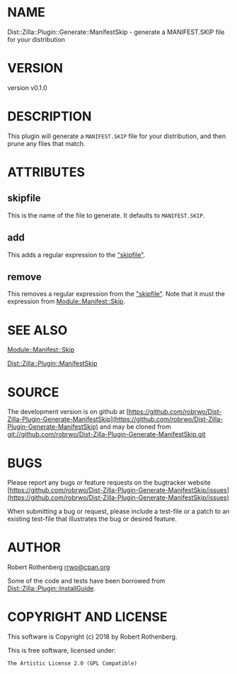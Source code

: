 # NAME

Dist::Zilla::Plugin::Generate::ManifestSkip - generate a MANIFEST.SKIP file for your distribution

# VERSION

version v0.1.0

# DESCRIPTION

This plugin will generate a `MANIFEST.SKIP` file for your
distribution, and then prune any files that match.

# ATTRIBUTES

## skipfile

This is the name of the file to generate. It defaults to `MANIFEST.SKIP`.

## add

This adds a regular expression to the ["skipfile"](#skipfile).

## remove

This removes a regular expression from the ["skipfile"](#skipfile). Note that it
must the expression from [Module::Manifest::Skip](https://metacpan.org/pod/Module::Manifest::Skip).

# SEE ALSO

[Module::Manifest::Skip](https://metacpan.org/pod/Module::Manifest::Skip)

[Dist::Zilla::Plugin::ManifestSkip](https://metacpan.org/pod/Dist::Zilla::Plugin::ManifestSkip)

# SOURCE

The development version is on github at [https://github.com/robrwo/Dist-Zilla-Plugin-Generate-ManifestSkip](https://github.com/robrwo/Dist-Zilla-Plugin-Generate-ManifestSkip)
and may be cloned from [git://github.com/robrwo/Dist-Zilla-Plugin-Generate-ManifestSkip.git](git://github.com/robrwo/Dist-Zilla-Plugin-Generate-ManifestSkip.git)

# BUGS

Please report any bugs or feature requests on the bugtracker website
[https://github.com/robrwo/Dist-Zilla-Plugin-Generate-ManifestSkip/issues](https://github.com/robrwo/Dist-Zilla-Plugin-Generate-ManifestSkip/issues)

When submitting a bug or request, please include a test-file or a
patch to an existing test-file that illustrates the bug or desired
feature.

# AUTHOR

Robert Rothenberg <rrwo@cpan.org>

Some of the code and tests have been borrowed from [Dist::Zilla::Plugin::InstallGuide](https://metacpan.org/pod/Dist::Zilla::Plugin::InstallGuide).

# COPYRIGHT AND LICENSE

This software is Copyright (c) 2018 by Robert Rothenberg.

This is free software, licensed under:

```
The Artistic License 2.0 (GPL Compatible)
```

